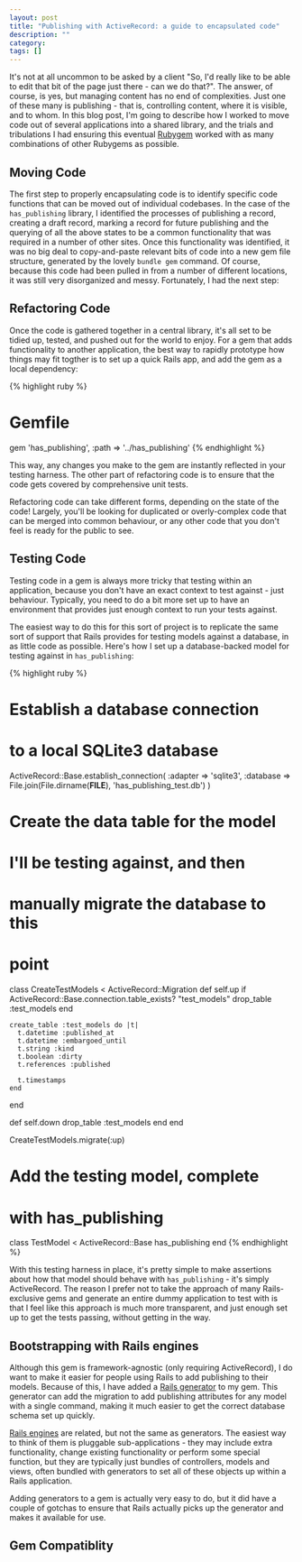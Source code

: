 ```yaml
---
layout: post
title: "Publishing with ActiveRecord: a guide to encapsulated code"
description: ""
category: 
tags: []
---
```


It's not at all uncommon to be asked by a client "So, I'd really like to be able to edit that bit of the page just there - can we do that?". The answer, of course, is yes, but managing content has no end of complexities. Just one of these many is publishing - that is, controlling content, where it is visible, and to whom. In this blog post, I'm going to describe how I worked to move code out of several applications into a shared library, and the trials and tribulations I had ensuring this eventual [Rubygem](http://github.com/3months/has_publishing) worked with as many combinations of other Rubygems as possible.

Moving Code
---

The first step to properly encapsulating code is to identify specific code functions that can be moved out of individual codebases. In the case of the `has_publishing` library, I identified the processes of publishing a record, creating a draft record, marking a record for future publishing and the querying of all the above states to be a common functionality that was required in a number of other sites. Once this functionality was identified, it was no big deal to copy-and-paste relevant bits of code into a new gem file structure, generated by the lovely `bundle gem` command. Of course, because this code had been pulled in from a number of different locations, it was still very disorganized and messy. Fortunately, I had the next step:


Refactoring Code
---

Once the code is gathered together in a central library, it's all set to be tidied up, tested, and pushed out for the world to enjoy. For a gem that adds functionality to another application, the best way to rapidly prototype how things may fit togther is to set up a quick Rails app, and add the gem as a local dependency:

{% highlight ruby %}
# Gemfile
gem 'has_publishing', :path => '../has_publishing'
{% endhighlight %}

This way, any changes you make to the gem are instantly reflected in your testing harness. The other part of refactoring code is to ensure that the code gets covered by comprehensive unit tests.

Refactoring code can take different forms, depending on the state of the code! Largely, you'll be looking for duplicated or overly-complex code that can be merged into common behaviour, or any other code that you don't feel is ready for the public to see.

Testing Code
---

Testing code in a gem is always more tricky that testing within an application, because you don't have an exact context to test against - just behaviour. Typically, you need to do a bit more set up to have an environment that provides just enough context to run your tests against.

The easiest way to do this for this sort of project is to replicate the same sort of support that Rails provides for testing models against a database, in as little code as possible. Here's how I set up a database-backed model for testing against in `has_publishing`:

{% highlight ruby %}

# Establish a database connection 
# to a local SQLite3 database
ActiveRecord::Base.establish_connection(
  :adapter  => 'sqlite3',
  :database => File.join(File.dirname(__FILE__), 'has_publishing_test.db')
)


# Create the data table for the model
# I'll be testing against, and then
# manually migrate the database to this
# point 
class CreateTestModels < ActiveRecord::Migration
  def self.up
    if ActiveRecord::Base.connection.table_exists? "test_models"
      drop_table :test_models
    end

    create_table :test_models do |t|
      t.datetime :published_at
      t.datetime :embargoed_until
      t.string :kind
      t.boolean :dirty
      t.references :published

      t.timestamps
    end
  end

  def self.down
    drop_table :test_models
  end
end

CreateTestModels.migrate(:up)

# Add the testing model, complete
# with has_publishing
class TestModel < ActiveRecord::Base
  has_publishing
end
{% endhighlight %}

With this testing harness in place, it's pretty simple to make assertions about how that model should behave with `has_publishing` - it's simply ActiveRecord. The reason I prefer not to take the approach of many Rails-exclusive gems and generate an entire dummy application to test with is that I feel like this approach is much more transparent, and just enough set up to get the tests passing, without getting in the way.


Bootstrapping with Rails engines
---

Although this gem is framework-agnostic (only requiring ActiveRecord), I do want to make it easier for people using Rails to add publishing to their models. Because of this, I have added a [Rails generator](http://guides.rubyonrails.org/generators.html) to my gem. This generator can add the migration to add publishing attributes for any model with a single command, making it much easier to get the correct database schema set up quickly.

[Rails engines](http://guides.rubyonrails.org/engines.html) are related, but not the same as generators. The easiest way to think of them is pluggable sub-applications - they may include extra functionality, change existing functionality or perform some special function, but they are typically just bundles of controllers, models and views, often bundled with generators to set all of these objects up within a Rails application.

Adding generators to a gem is actually very easy to do, but it did have a couple of gotchas to ensure that Rails actually picks up the generator and makes it available for use.



Gem Compatiblity
---